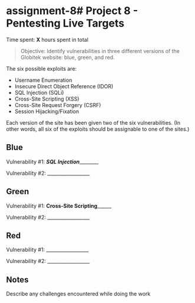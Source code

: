 # assignment-8# Project 8 - Pentesting Live Targets

Time spent: **X** hours spent in total

> Objective: Identify vulnerabilities in three different versions of the Globitek website: blue, green, and red.

The six possible exploits are:
* Username Enumeration
* Insecure Direct Object Reference (IDOR)
* SQL Injection (SQLi)
* Cross-Site Scripting (XSS)
* Cross-Site Request Forgery (CSRF)
* Session Hijacking/Fixation

Each version of the site has been given two of the six vulnerabilities. (In other words, all six of the exploits should be assignable to one of the sites.)

## Blue

Vulnerability #1: _____SQL Injection_____________

Vulnerability #2: __________________


## Green

Vulnerability #1: ______Cross-Site Scripting____________

Vulnerability #2: __________________


## Red

Vulnerability #1: __________________

Vulnerability #2: __________________


## Notes

Describe any challenges encountered while doing the work
